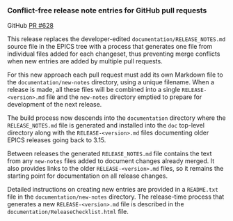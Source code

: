 ### Conflict-free release note entries for GitHub pull requests

GitHub [PR #628](https://github.com/epics-base/epics-base/pull/628)

This release replaces the developer-edited `documentation/RELEASE_NOTES.md`
source file in the EPICS tree with a process that generates one file from
individual files added for each changeset, thus preventing merge conflicts
when new entries are added by multiple pull requests.

For this new approach each pull request must add its own Markdown file to the
`documentation/new-notes` directory, using a unique filename.
When a release is made, all these files will be combined into a single
`RELEASE-<version>.md` file and the `new-notes` directory emptied to prepare
for development of the next release.

The build process now descends into the `documentation` directory where the
`RELEASE_NOTES.md` file is generated and installed into the `doc` top-level
directory along with the `RELEASE-<version>.md` files documenting older EPICS
releases going back to 3.15.

Between releases the generated `RELEASE_NOTES.md` file contains the text from
any `new-notes` files added to document changes already merged.
It also provides links to the older `RELEASE-<version>.md` files, so it remains
the starting point for documentation on all release changes.

Detailed instructions on creating new entries are provided in a `README.txt`
file in the `documentation/new-notes` directory.
The release-time process that generates a new `RELEASE-<version>.md` file is
described in the `documentation/ReleaseChecklist.html` file.
